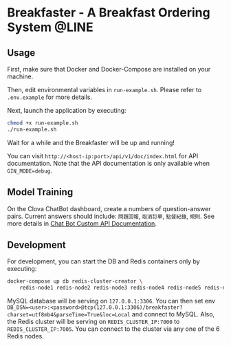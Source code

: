 # Breakfaster - A Breakfast Ordering System @LINE
## Usage
First, make sure that Docker and Docker-Compose are installed on your machine.

Then, edit environmental variables in `run-example.sh`. Please refer to `.env.example` for more details.

Next, launch the application by executing:
```bash
chmod +x run-example.sh
./run-example.sh
```

Wait for a while and the Breakfaster will be up and running!

You can visit `http://<host-ip:port>/api/v1/doc/index.html` for API documentation. Note that the API documentation is only available when `GIN_MODE=debug`.
## Model Training
On the Clova ChatBot dashboard, create a numbers of question-answer pairs. Current answers should include: `問題回報`, `取消訂單`, `點餐紀錄`, `規則`. See more details in [Chat Bot Custom API Documentation](https://apidocs.ncloud.com/en/ai-application-service/chatbot/chatbot/).
## Development
For development, you can start the DB and Redis containers only by executing:
```bash
docker-compose up db redis-cluster-creator \
    redis-node1 redis-node2 redis-node3 redis-node4 redis-node5 redis-node6
```

MySQL database will be serving on `127.0.0.1:3306`. You can then set env `DB_DSN=<user>:<password>@tcp(127.0.0.1:3306)/breakfaster?charset=utf8mb4&parseTime=True&loc=Local` and connect to MySQL. Also, the Redis cluster will be serving on `REDIS_CLUSTER_IP:7000` to `REDIS_CLUSTER_IP:7005`. You can connect to the cluster via any one of the 6 Redis nodes.
